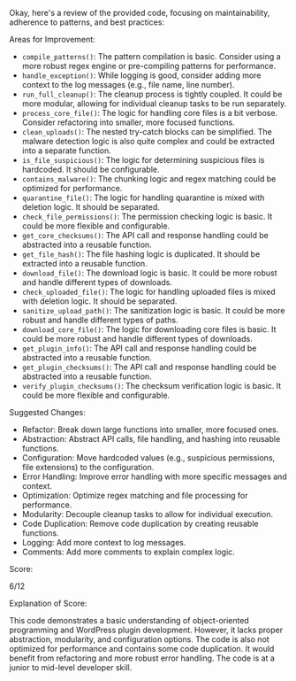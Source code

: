 Okay, here's a review of the provided code, focusing on maintainability, adherence to patterns, and best practices:

Areas for Improvement:

*   `compile_patterns()`:  The pattern compilation is basic. Consider using a more robust regex engine or pre-compiling patterns for performance.
*   `handle_exception()`:  While logging is good, consider adding more context to the log messages (e.g., file name, line number).
*   `run_full_cleanup()`:  The cleanup process is tightly coupled. It could be more modular, allowing for individual cleanup tasks to be run separately.
*   `process_core_file()`:  The logic for handling core files is a bit verbose. Consider refactoring into smaller, more focused functions.
*   `clean_uploads()`: The nested try-catch blocks can be simplified. The malware detection logic is also quite complex and could be extracted into a separate function.
*   `is_file_suspicious()`:  The logic for determining suspicious files is hardcoded. It should be configurable.
*   `contains_malware()`:  The chunking logic and regex matching could be optimized for performance.
*   `quarantine_file()`: The logic for handling quarantine is mixed with deletion logic. It should be separated.
*   `check_file_permissions()`:  The permission checking logic is basic. It could be more flexible and configurable.
*   `get_core_checksums()`:  The API call and response handling could be abstracted into a reusable function.
*   `get_file_hash()`:  The file hashing logic is duplicated. It should be extracted into a reusable function.
*   `download_file()`:  The download logic is basic. It could be more robust and handle different types of downloads.
*   `check_uploaded_file()`:  The logic for handling uploaded files is mixed with deletion logic. It should be separated.
*   `sanitize_upload_path()`:  The sanitization logic is basic. It could be more robust and handle different types of paths.
*   `download_core_file()`:  The logic for downloading core files is basic. It could be more robust and handle different types of downloads.
*   `get_plugin_info()`:  The API call and response handling could be abstracted into a reusable function.
*   `get_plugin_checksums()`:  The API call and response handling could be abstracted into a reusable function.
*   `verify_plugin_checksums()`:  The checksum verification logic is basic. It could be more flexible and configurable.

Suggested Changes:

*   Refactor: Break down large functions into smaller, more focused ones.
*   Abstraction: Abstract API calls, file handling, and hashing into reusable functions.
*   Configuration: Move hardcoded values (e.g., suspicious permissions, file extensions) to the configuration.
*   Error Handling: Improve error handling with more specific messages and context.
*   Optimization: Optimize regex matching and file processing for performance.
*   Modularity: Decouple cleanup tasks to allow for individual execution.
*   Code Duplication: Remove code duplication by creating reusable functions.
*   Logging: Add more context to log messages.
*   Comments: Add more comments to explain complex logic.

Score:

6/12

Explanation of Score:

This code demonstrates a basic understanding of object-oriented programming and WordPress plugin development. However, it lacks proper abstraction, modularity, and configuration options. The code is also not optimized for performance and contains some code duplication. It would benefit from refactoring and more robust error handling. The code is at a junior to mid-level developer skill.
